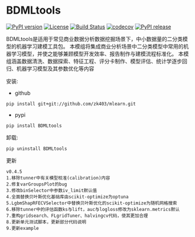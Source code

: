 # BDMLtools

[![PyPI version](https://img.shields.io/pypi/pyversions/BDMLtools.svg)](https://pypi.python.org/pypi/BDMLtools)
[![License](https://img.shields.io/github/license/zk403/mlearn)](https://github.com/zk403/mlearn/blob/main/LICENSE)
[![Build Status](https://github.com/zk403/mlearn/actions/workflows/python-test.yml/badge.svg)](https://github.com/zk403/mlearn/actions/workflows/python-test.yml)
[![codecov](https://codecov.io/gh/zk403/mlearn/main/graphs/badge.svg)](https://app.codecov.io/gh/zk403/mlearn)
[![PyPI release](https://img.shields.io/pypi/v/BDMLtools.svg)](https://pypi.python.org/pypi/BDMLtools)

BDMLtools是适用于常见商业数据分析数据挖掘场景下，中小数据量的二分类模型的机器学习建模工具包。
本模组将集成商业分析场景中二分类模型中常用的机器学习模型，并使之能够兼顾模型开发效率、报告制作与建模流程标准化。
本模组涵盖数据清洗、数据探索、特征工程、评分卡制作、模型评估、统计学逐步回归、机器学习模型及其参数优化等内容

安装: 

+ github

```
pip install git+git://github.com/zk403/mlearn.git
```

+ pypi

```
pip install BDMLtools
```

卸载: 

```
pip uninstall BDMLtools
```

更新
```
v0.4.5
1.移除tunner中有关模型校准(calibration)内容
2.修复varGroupsPlot的bug
3.修改binSelector中参数iv_limit默认值
4.全面替换贝叶斯优化基础库由scikit-optimize为optuna
5.LgbmShapRFECVSelector中替换贝叶斯优化的scikit-optimize为随机网格搜索
6.移除tunner中的评估函数ks与lift，auc与logloss修改为sklearn.metrics默认
7.重构gridsearch、FLgridTuner、halvingcv代码，使其更加合理
8.更新单元测试脚本，更新部分代码说明
9.更新example
```

